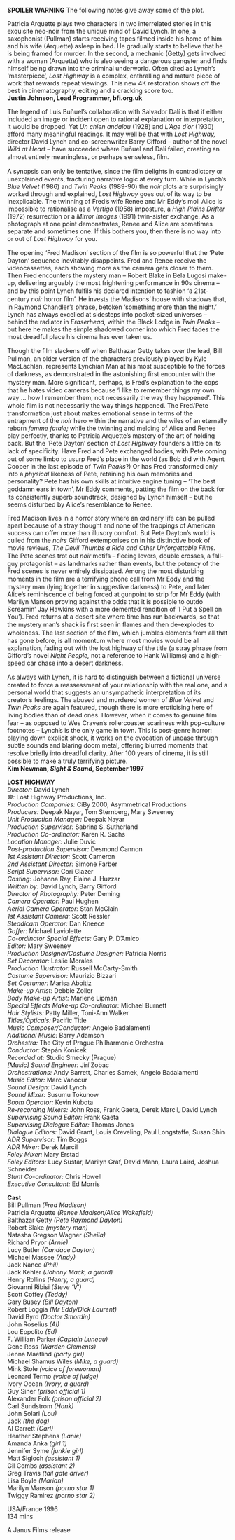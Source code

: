 
**SPOILER WARNING** The following notes give away some of the plot.

Patricia Arquette plays two characters in two interrelated stories in this exquisite neo-noir from the unique mind of David Lynch. In one, a saxophonist (Pullman) starts receiving tapes filmed inside his home of him and his wife (Arquette) asleep in bed. He gradually starts to believe that he is being framed for murder. In the second, a mechanic (Getty) gets involved with a woman (Arquette) who is also seeing a dangerous gangster and finds himself being drawn into the criminal underworld. Often cited as Lynch’s ‘masterpiece’, _Lost Highway_ is a complex, enthralling and mature piece of work that rewards repeat viewings. This new 4K restoration shows off the best in  cinematography, editing and a cracking score too.  
**Justin Johnson, Lead Programmer, bfi.org.uk**  

The legend of Luis Buñuel’s collaboration with Salvador Dalí is that if either included an image or incident open to rational explanation or interpretation, it would be dropped. Yet _Un chien andalou_ (1928) and _L’Age d’or_ (1930) afford many meaningful readings. It may well be that with _Lost Highway,_ director David Lynch and co-screenwriter Barry Gifford – author of the novel _Wild at Heart_ – have succeeded where Buñuel and Dalí failed, creating an almost entirely meaningless, or perhaps senseless, ﬁlm.

A synopsis can only be tentative, since the ﬁlm delights in contradictory or unexplained events, fracturing narrative logic at every turn. While in Lynch’s _Blue Velvet_ (1986) and _Twin Peaks_ (1989-90) the _noir_ plots are surprisingly worked through and explained, _Lost Highway_ goes out of its way to be inexplicable. The twinning of Fred’s wife Renee and Mr Eddy’s moll Alice is impossible to rationalise as a _Vertigo_ (1958) imposture, a _High Plains Drifter_ (1972) resurrection or a _Mirror Images_ (1991) twin-sister exchange. As a photograph at one point demonstrates, Renee and Alice are sometimes separate and sometimes one. If this bothers you, then there is no way into or out of _Lost Highway_ for you.

The opening ‘Fred Madison’ section of the ﬁlm is so powerful that the ‘Pete Dayton’ sequence inevitably disappoints. Fred and Renee receive the videocassettes, each showing more as the camera gets closer to them. Then Fred encounters the mystery man – Robert Blake in Bela Lugosi make-up, delivering arguably the most frightening performance in 90s cinema – and by this point Lynch fulﬁls his declared intention to fashion ‘a 21st-century _noir_ horror ﬁlm’. He invests the Madisons’ house with shadows that, in Raymond Chandler’s phrase, betoken ‘something more than the night.’ Lynch has always excelled at sidesteps into pocket-sized universes – behind the radiator in _Eraserhead,_ within the Black Lodge in _Twin Peaks –_ but here he makes the simple shadowed corner into which Fred fades the most dreadful place his cinema has ever taken us.

Though the ﬁlm slackens off when Balthazar Getty takes over the lead, Bill Pullman, an older version of the characters previously played by Kyle MacLachlan, represents Lynchian Man at his most susceptible to the forces of darkness, as demonstrated in the astonishing ﬁrst encounter with the mystery man. More signiﬁcant, perhaps, is Fred’s explanation to the cops that he hates video cameras because ‘I like to remember things my own way … how I remember them, not necessarily the way they happened’. This whole ﬁlm is not necessarily the way things happened. The Fred/Pete transformation just about makes emotional sense in terms of the entrapment of the _noir_ hero within the narrative and the wiles of an eternally reborn _femme fatale;_ while the twinning and melding of Alice and Renee play perfectly, thanks to Patricia Arquette’s mastery of the art of holding back. But the ‘Pete Dayton’ section of _Lost Highway_ founders a little on its lack of speciﬁcity. Have Fred and Pete exchanged bodies, with Pete coming out of some limbo to usurp Fred’s place in the world (as Bob did with Agent Cooper in the last episode of _Twin_ _Peaks_?) Or has Fred transformed only into a _physical_ likeness of Pete, retaining his own memories and personality? Pete has his own skills at intuitive engine tuning – ‘The best goddamn ears in town’, Mr Eddy comments, patting the ﬁlm on the back for its consistently superb soundtrack, designed by Lynch himself – but he seems disturbed by Alice’s resemblance to Renee.

Fred Madison lives in a horror story where an ordinary life can be pulled apart because of a stray thought and none of the trappings of American success can offer more than illusory comfort. But Pete Dayton’s world is culled from the _noirs_ Gifford extemporises on in his distinctive book of movie reviews,  _The Devil Thumbs a Ride and Other Unforgettable Films._ The Pete scenes trot out _noir_ motifs – ﬂeeing lovers, double crosses, a fall-guy protagonist – as landmarks rather than events, but the potency of the Fred scenes is never entirely dissipated. Among the most disturbing moments in the ﬁlm are a terrifying phone call from Mr Eddy and the mystery man (lying together in suggestive darkness) to Pete, and later Alice’s reminiscence of being forced at gunpoint to strip for Mr Eddy (with Marilyn Manson proving against the odds that it is possible to outdo Screamin’ Jay Hawkins with a more demented rendition of ‘I Put a Spell on You’). Fred returns at a desert site where time has run backwards, so that the mystery man’s shack is ﬁrst seen in ﬂames and then de-explodes to wholeness. The last section of the ﬁlm, which jumbles elements from all that has gone before, is all momentum where most movies would be all explanation, fading out with the lost highway of the title (a stray phrase from Gifford’s novel _Night People,_ not a reference to Hank Williams) and a high-speed car chase into a desert darkness.

As always with Lynch, it is hard to distinguish between a ﬁctional universe created to force a reassessment of your relationship with the real one, and a personal world that suggests an unsympathetic interpretation of its creator’s feelings. The abused and murdered women of _Blue Velvet_ and _Twin Peaks_ are again featured, though there is more eroticising here of living bodies than of dead ones. However, when it comes to genuine ﬁlm fear – as opposed to Wes Craven’s rollercoaster scariness with pop-culture footnotes – Lynch’s is the only game in town. This is post-genre horror: playing down explicit shock, it works on the evocation of unease through subtle sounds and blaring doom metal, offering blurred moments that resolve brieﬂy into dreadful clarity. After 100 years of cinema, it is still possible to make a truly terrifying picture.   
**Kim Newman, _Sight & Sound_, September 1997**  

**LOST HIGHWAY**  
_Director:_ David Lynch  
_©:_ Lost Highway Productions, Inc.  
_Production Companies:_ CiBy 2000, Asymmetrical Productions  
_Producers:_ Deepak Nayar, Tom Sternberg, Mary Sweeney  
_Unit Production Manager:_ Deepak Nayar  
_Production Supervisor:_ Sabrina S. Sutherland  
_Production Co-ordinator:_ Karen R. Sachs  
_Location Manager:_ Julie Duvic  
_Post-production Supervisor:_ Desmond Cannon  
_1st Assistant Director:_ Scott Cameron  
_2nd Assistant Director:_ Simone Farber  
_Script Supervisor:_ Cori Glazer  
_Casting:_ Johanna Ray, Elaine J. Huzzar  
_Written by:_ David Lynch, Barry Gifford  
_Director of Photography:_ Peter Deming  
_Camera Operator:_ Paul Hughen  
_Aerial Camera Operator:_ Stan McClain  
_1st Assistant Camera:_ Scott Ressler  
_Steadicam Operator:_ Dan Kneece  
_Gaffer:_ Michael Laviolette  
_Co-ordinator Special Effects:_ Gary P. D’Amico  
_Editor:_ Mary Sweeney  
_Production Designer/Costume Designer:_ Patricia Norris  
_Set Decorator:_ Leslie Morales  
_Production Illustrator:_ Russell McCarty-Smith  
_Costume Supervisor:_ Maurizio Bizzari  
_Set Costumer:_ Marisa Aboitiz  
_Make-up Artist:_ Debbie Zoller  
_Body Make-up Artist:_ Marlene Lipman  
_Special Effects Make-up Co-ordinator:_ Michael Burnett  
_Hair Stylists:_ Patty Miller, Toni-Ann Walker  
_Titles/Opticals:_ Pacific Title  
_Music Composer/Conductor:_ Angelo Badalamenti  
_Additional Music:_ Barry Adamson  
_Orchestra:_ The City of Prague Philharmonic Orchestra  
_Conductor:_ Stepán Konicek  
_Recorded at:_ Studio Smecky (Prague)  
_[Music] Sound Engineer:_ Jirí Zobac  
_Orchestrations:_ Andy Barrett, Charles Samek, Angelo Badalamenti  
_Music Editor:_ Marc Vanocur  
_Sound Design:_ David Lynch  
_Sound Mixer:_ Susumu Tokunow  
_Boom Operator:_ Kevin Kubota  
_Re-recording Mixers:_ John Ross, Frank Gaeta, Derek Marcil, David Lynch  
_Supervising Sound Editor:_ Frank Gaeta  
_Supervising Dialogue Editor:_ Thomas Jones  
_Dialogue Editors:_ David Grant, Louis Creveling, Paul Longstaffe, Susan Shin  
_ADR Supervisor:_ Tim Boggs  
_ADR Mixer:_ Derek Marcil  
_Foley Mixer:_ Mary Erstad  
_Foley Editors:_ Lucy Sustar, Marilyn Graf, David Mann, Laura Laird, Joshua Schneider  
_Stunt Co-ordinator:_ Chris Howell  
_Executive Consultant:_ Ed Morris  

**Cast**  
Bill Pullman _(Fred Madison)_  
Patricia Arquette _(Renee Madison/Alice Wakefield)_  
Balthazar Getty _(Pete Raymond Dayton)_  
Robert Blake _(mystery man)_  
Natasha Gregson Wagner _(Sheila)_  
Richard Pryor _(Arnie)_  
Lucy Butler _(Candace Dayton)_  
Michael Massee _(Andy)_  
Jack Nance _(Phil)_  
Jack Kehler _(Johnny Mack, a guard)_  
Henry Rollins _(Henry, a guard)_  
Giovanni Ribisi _(Steve ‘V’)_  
Scott Coffey _(Teddy)_  
Gary Busey _(Bill Dayton)_  
Robert Loggia _(Mr Eddy/Dick Laurent)_  
David Byrd _(Doctor Smordin)_  
John Roselius _(Al)_  
Lou Eppolito _(Ed)_  
F. William Parker _(Captain Luneau)_  
Gene Ross _(Warden Clements)_  
Jenna Maetlind _(party girl)_  
Michael Shamus Wiles _(Mike, a guard)_  
Mink Stole _(voice of forewoman)_  
Leonard Termo _(voice of judge)_  
Ivory Ocean _(Ivory, a guard)_  
Guy Siner _(prison official 1)_  
Alexander Folk _(prison official 2)_  
Carl Sundstrom _(Hank)_  
John Solari _(Lou)_  
Jack _(the dog)_  
Al Garrett _(Carl)_  
Heather Stephens _(Lanie)_  
Amanda Anka _(girl 1)_  
Jennifer Syme _(junkie girl)_  
Matt Sigloch _(assistant 1)_  
Gil Combs _(assistant 2)_  
Greg Travis _(tail gate driver)_  
Lisa Boyle _(Marian)_  
Marilyn Manson _(porno star 1)_  
Twiggy Ramirez _(porno star 2)_  

USA/France 1996  
134 mins  

A Janus Films release  
<!--stackedit_data:
eyJoaXN0b3J5IjpbMTk2MjIwNzczOV19
-->